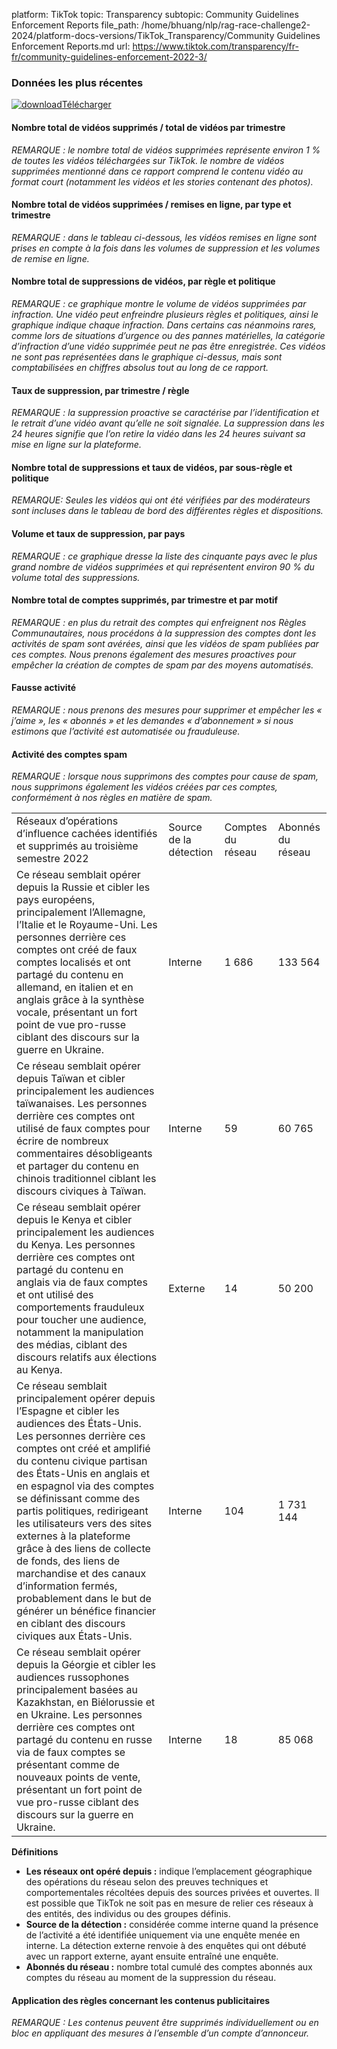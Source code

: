 platform: TikTok
topic: Transparency
subtopic: Community Guidelines Enforcement Reports
file_path: /home/bhuang/nlp/rag-race-challenge2-2024/platform-docs-versions/TikTok_Transparency/Community Guidelines Enforcement Reports.md
url: https://www.tiktok.com/transparency/fr-fr/community-guidelines-enforcement-2022-3/


### **Données les plus récentes**

[![download](https://sf16-website-login.neutral.ttwstatic.com/obj/tiktok_web_login_static/websites/static/images/icon-download-c0614844c2e22b8aede8367a66bcdae1.svg)Télécharger](https://sf16-va.tiktokcdn.com/obj/eden-va2/nuvlojeh7ryht/Transparency_CGE_2022Q3/French_CGE_2022Q3.xlsx)

#### **Nombre total de vidéos supprimés / total de vidéos par trimestre**

_REMARQUE : le nombre total de vidéos supprimées représente environ 1 % de toutes les vidéos téléchargées sur TikTok. le nombre de vidéos supprimées mentionné dans ce rapport comprend le contenu vidéo au format court (notamment les vidéos et les stories contenant des photos)._

#### **Nombre total de vidéos supprimées / remises en ligne, par type et trimestre**

_REMARQUE : dans le tableau ci-dessous, les vidéos remises en ligne sont prises en compte à la fois dans les volumes de suppression et les volumes de remise en ligne._

#### **Nombre total de suppressions de vidéos, par règle et politique**

_REMARQUE : ce graphique montre le volume de vidéos supprimées par infraction. Une vidéo peut enfreindre plusieurs règles et politiques, ainsi le graphique indique chaque infraction. Dans certains cas néanmoins rares, comme lors de situations d’urgence ou des pannes matérielles, la catégorie d’infraction d’une vidéo supprimée peut ne pas être enregistrée. Ces vidéos ne sont pas représentées dans le graphique ci-dessus, mais sont comptabilisées en chiffres absolus tout au long de ce rapport._

#### **Taux de suppression, par trimestre / règle**

_REMARQUE : la suppression proactive se caractérise par l’identification et le retrait d’une vidéo avant qu’elle ne soit signalée. La suppression dans les 24 heures signifie que l’on retire la vidéo dans les 24 heures suivant sa mise en ligne sur la plateforme._

#### **Nombre total de suppressions et taux de vidéos, par sous-règle et politique**

_REMARQUE: Seules les vidéos qui ont été vérifiées par des modérateurs sont incluses dans le tableau de bord des différentes règles et dispositions._

#### **Volume et taux** **de** **suppression,** **par** **pays**

_REMARQUE : ce graphique dresse la liste des cinquante pays avec le plus grand nombre de vidéos supprimées et qui représentent environ 90 % du volume total des suppressions._

#### **Nombre total de comptes supprimés, par trimestre et par motif**

_REMARQUE : en plus du retrait des comptes qui enfreignent nos Règles Communautaires, nous procédons à la suppression des comptes dont les activités de spam sont avérées, ainsi que les vidéos de spam publiées par ces comptes. Nous prenons également des mesures proactives pour empêcher la création de comptes de spam par des moyens automatisés._

#### **Fausse activité**

_REMARQUE : nous prenons des mesures pour supprimer et empêcher les « j’aime », les « abonnés » et les demandes « d’abonnement » si nous estimons que l’activité est automatisée ou frauduleuse._

#### **Activité des comptes spam**

_REMARQUE : lorsque nous supprimons des comptes pour cause de spam, nous supprimons également les vidéos créées par ces comptes, conformément à nos règles en matière de spam._

|     |     |     |     |
| --- | --- | --- | --- |
| Réseaux d’opérations d’influence cachées identifiés et supprimés au troisième semestre 2022 | Source de la détection | Comptes du réseau | Abonnés du réseau |
| Ce réseau semblait opérer depuis la Russie et cibler les pays européens, principalement l’Allemagne, l’Italie et le Royaume-Uni. Les personnes derrière ces comptes ont créé de faux comptes localisés et ont partagé du contenu en allemand, en italien et en anglais grâce à la synthèse vocale, présentant un fort point de vue pro-russe ciblant des discours sur la guerre en Ukraine. | Interne | 1 686 | 133 564 |
| Ce réseau semblait opérer depuis Taïwan et cibler principalement les audiences taïwanaises. Les personnes derrière ces comptes ont utilisé de faux comptes pour écrire de nombreux commentaires désobligeants et partager du contenu en chinois traditionnel ciblant les discours civiques à Taïwan. | Interne | 59  | 60 765 |
| Ce réseau semblait opérer depuis le Kenya et cibler principalement les audiences du Kenya. Les personnes derrière ces comptes ont partagé du contenu en anglais via de faux comptes et ont utilisé des comportements frauduleux pour toucher une audience, notamment la manipulation des médias, ciblant des discours relatifs aux élections au Kenya. | Externe | 14  | 50 200 |
| Ce réseau semblait principalement opérer depuis l’Espagne et cibler les audiences des États-Unis. Les personnes derrière ces comptes ont créé et amplifié du contenu civique partisan des États-Unis en anglais et en espagnol via des comptes se définissant comme des partis politiques, redirigeant les utilisateurs vers des sites externes à la plateforme grâce à des liens de collecte de fonds, des liens de marchandise et des canaux d’information fermés, probablement dans le but de générer un bénéfice financier en ciblant des discours civiques aux États-Unis. | Interne | 104 | 1 731 144 |
| Ce réseau semblait opérer depuis la Géorgie et cibler les audiences russophones principalement basées au Kazakhstan, en Biélorussie et en Ukraine. Les personnes derrière ces comptes ont partagé du contenu en russe via de faux comptes se présentant comme de nouveaux points de vente, présentant un fort point de vue pro-russe ciblant des discours sur la guerre en Ukraine. | Interne | 18  | 85 068 |

**Définitions**

* **Les réseaux ont opéré depuis :** indique l’emplacement géographique des opérations du réseau selon des preuves techniques et comportementales récoltées depuis des sources privées et ouvertes. Il est possible que TikTok ne soit pas en mesure de relier ces réseaux à des entités, des individus ou des groupes définis.
* **Source de la détection :** considérée comme interne quand la présence de l’activité a été identifiée uniquement via une enquête menée en interne. La détection externe renvoie à des enquêtes qui ont débuté avec un rapport externe, ayant ensuite entraîné une enquête.
* **Abonnés du réseau :** nombre total cumulé des comptes abonnés aux comptes du réseau au moment de la suppression du réseau.

#### **Application des règles concernant les contenus publicitaires**

_REMARQUE : Les contenus peuvent être supprimés individuellement ou en bloc en appliquant des mesures à l’ensemble d’un compte d’annonceur._
